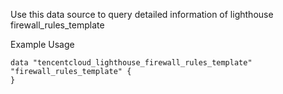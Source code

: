 Use this data source to query detailed information of lighthouse firewall_rules_template

Example Usage

```hcl
data "tencentcloud_lighthouse_firewall_rules_template" "firewall_rules_template" {
}
```